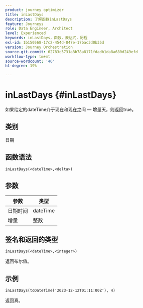 ```yaml
---
product: journey optimizer
title: inLastDays
description: 了解函数inLastDays
feature: Journeys
role: Data Engineer, Architect
level: Experienced
keywords: inLastDays，函数，表达式，历程
exl-id: 1b150568-17c2-454d-847e-17bac3d0b35d
version: Journey Orchestration
source-git-commit: 62783c5731a8b78a8171fdadb1da8a680d249efd
workflow-type: tm+mt
source-wordcount: '46'
ht-degree: 19%

---
```


# inLastDays {#inLastDays}

如果给定的dateTime介于现在和现在之间 — 增量天，则返回true。

## 类别

日期

## 函数语法

`inLastDays(<dateTime>,<delta>)`

## 参数

| 参数 | 类型 |
|-----------|------------------|
| 日期时间 | dateTime |
| 增量 | 整数 |

## 签名和返回的类型

`inLastDays(<dateTime>,<integer>)`

返回布尔值。

## 示例

`inLastDays(toDateTime('2023-12-12T01:11:00Z'), 4)`

返回真。
